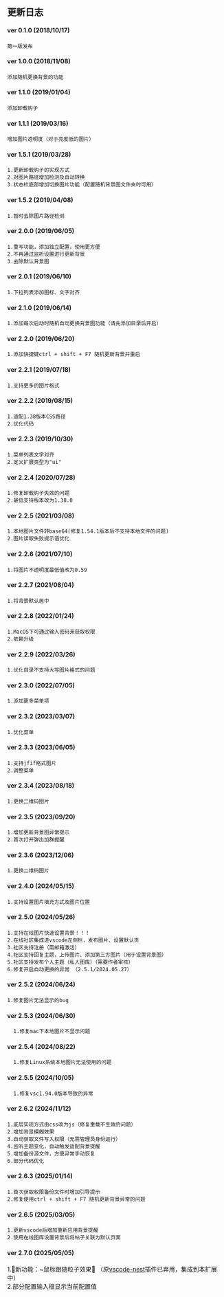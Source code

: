 <!--
 * @Description: 
 * @Author: czw
 * @Date: 2022-07-05 20:09:56
 * @FilePath: \vscode-background-cover\CHANGELOG.md
-->
## 更新日志

#### ver 0.1.0 (2018/10/17)
	第一版发布

#### ver 1.0.0 (2018/11/08)
	添加随机更换背景的功能

#### ver 1.1.0 (2019/01/04)
	添加卸载钩子

#### ver 1.1.1 (2019/03/16)
	增加图片透明度（对于亮度低的图片）
	
#### ver 1.5.1 (2019/03/28)
	1.更新卸载钩子的实现方式
    2.对图片路径增加检测及自动转换
    3.状态栏底部增加切换图片功能（配置随机背景图文件夹时可用）

#### ver 1.5.2 (2019/04/08)
	1.暂时去除图片路径检测

#### ver 2.0.0 (2019/06/05)
	1.重写功能，添加独立配置，使用更方便
    2.不再通过监听设置进行更新背景
    3.去除默认背景图

#### ver 2.0.1 (2019/06/10)
	1.下拉列表添加图标、文字对齐
	
#### ver 2.1.0 (2019/06/14)
	1.添加每次启动时随机自动更换背景图功能（请先添加目录后开启）

#### ver 2.2.0 (2019/06/20)
	1.添加快捷键ctrl + shift + F7 随机更新背景并重启
	
#### ver 2.2.1 (2019/07/18)
	1.支持更多的图片格式

#### ver 2.2.2 (2019/08/15)
	1.适配1.38版本CSS路径
	2.优化代码

#### ver 2.2.3 (2019/10/30)
	1.菜单列表文字对齐
    2.定义扩展类型为"ui"

#### ver 2.2.4 (2020/07/28)
	1.修复卸载钩子失效的问题
    2.最低支持版本改为1.38.0

#### ver 2.2.5 (2021/03/08)
	1.本地图片文件转base64(修复1.54.1版本后不支持本地文件的问题)
    2.图片读取失败提示语优化

#### ver 2.2.6 (2021/07/10)
	1.将图片不透明度最低值改为0.59

#### ver 2.2.7 (2021/08/04)
	1.将背景默认居中

#### ver 2.2.8 (2022/01/24)
	1.MacOS下可通过输入密码来获取权限
	2.依赖升级

#### ver 2.2.9 (2022/03/26)

    1.优化目录不支持大写图片格式的问题

#### ver 2.3.0 (2022/07/05)

    1.添加更多菜单项

#### ver 2.3.2 (2023/03/07)

    1.优化菜单

#### ver 2.3.3 (2023/06/05)

    1.支持jfif格式图片
	2.调整菜单
#### ver 2.3.4 (2023/08/18)

    1.更换二维码图片

#### ver 2.3.5 (2023/09/20)

    1.增加更新背景图异常提示
    2.首次打开弹出加群提醒
#### ver 2.3.6 (2023/12/06)

    1.更换二维码图片

#### ver 2.4.0 (2024/05/15)

    1.支持设置图片填充方式及图片位置

#### ver 2.5.0 (2024/05/26)

    1.支持在线图片快速设置背景！！！  
	2.在线社区集成进vscode左侧栏，发布图片、设置默认页  
	3.社区支持注册（需邮箱激活）  
	4.社区支持回复主题，上传图片、添加第三方图片（用于设置背景图）  
	5.社区支持发布个人主题（私人图库）（需要作者审核）  
	6.修复开启自动更换的异常 （2.5.1/2024.05.27）  

#### ver 2.5.2 (2024/06/24)

    1.修复图片无法显示的bug

#### ver 2.5.3 (2024/06/30)

      1.修复mac下本地图片不显示问题

#### ver 2.5.4 (2024/08/22)

      1.修复Linux系统本地图片无法使用的问题

#### ver 2.5.5 (2024/10/05)

      1.修复vsc1.94.0版本导致的异常

#### ver 2.6.2 (2024/11/12)

    1.底层实现方式由css改为js（修复重载不生效的问题）  
    2.增加背景模糊效果  
    3.自动获取文件写入权限（无需管理员身份运行）  
    4.监听主题变化，自动触发适配背景提醒  
    5.增加备份源文件，方便异常手动恢复  
    6.部分代码优化

#### ver 2.6.3 (2025/01/14)

    1.首次获取权限备份文件时增加引导提示  
    2.修复使用ctrl + shift + F7 随机更新背景异常的问题


#### ver 2.6.5 (2025/03/05)

    1.更新vscode后增加重新应用背景提醒  
    2.使用在线图库设置背景后将帖子关联为默认页面

#### ver 2.7.0 (2025/05/05)

  1.🎉新功能：~鼠标跟随粒子效果🎉 （原[vscode-nest](https://github.com/AShujiao/vscode-nest)插件已弃用，集成到本扩展中）  
   2.部分配置输入框显示当前配置值